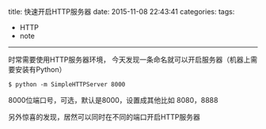 title: 快速开启HTTP服务器
date: 2015-11-08 22:43:41
categories:
tags:
- HTTP
- note
---

时常需要使用HTTP服务器环境，
今天发现一条命名就可以开启服务器（机器上需要安装有Python）

	$ python -m SimpleHTTPServer 8000
	
8000位端口号，可选，默认是8000，设置成其他比如 8080，8888

另外惊喜的发现，居然可以同时在不同的端口开启HTTP服务器
<!--more-->
	
	

